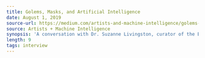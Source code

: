 ```yaml
---
title: Golems, Masks, and Artificial Intelligence
date: August 1, 2019
source-url: https://medium.com/artists-and-machine-intelligence/golems-masks-and-artificial-intelligence-an-interview-with-dr-suzanne-livingston-8ac2cec27b19
source: Artists + Machine Intelligence
synopsis: 'A conversation with Dr. Suzanne Livingston, curator of the Barbican exhibition "AI: More than Human."'
length: 9
tags: interview
---
```

